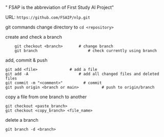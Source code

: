 " FSAP is the abbreviation of First Study AI Project"

URL: ```https://github.com/FSAIP/nlp.git```




git commands
change directory to <repository>
``` cd <repository> ```

create and check a branch
``` git branch <branch> 	        # create a new branch
    git checkout <branch>      	# change branch
    git branch                      # check currently using branch
```
add, commit & push
```
git add <file>   	        # add a file
git add -A                   	# add all changed files and deleted files
git commit -m "<comment>"         # commit
git push origin <branch or main>          # push to origin/branch
```

copy a file from one branch to another
```
git checkout <paste_branch>
git checkout <copy_branch> <file_name> 
```

delete a branch
```
git branch -d <branch>
```
